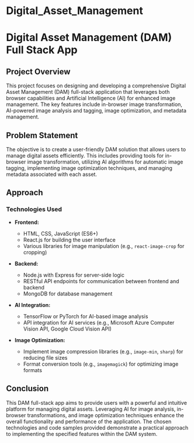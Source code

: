 # Digital_Asset_Management

# Digital Asset Management (DAM) Full Stack App

## Project Overview

This project focuses on designing and developing a comprehensive Digital Asset Management (DAM) full-stack application that leverages both browser capabilities and Artificial Intelligence (AI) for enhanced image management. The key features include in-browser image transformation, AI-powered image analysis and tagging, image optimization, and metadata management.

## Problem Statement

The objective is to create a user-friendly DAM solution that allows users to manage digital assets efficiently. This includes providing tools for in-browser image transformation, utilizing AI algorithms for automatic image tagging, implementing image optimization techniques, and managing metadata associated with each asset.

## Approach

### Technologies Used

- **Frontend:**
  - HTML, CSS, JavaScript (ES6+)
  - React.js for building the user interface
  - Various libraries for image manipulation (e.g., `react-image-crop` for cropping)

- **Backend:**
  - Node.js with Express for server-side logic
  - RESTful API endpoints for communication between frontend and backend
  - MongoDB for database management

- **AI Integration:**
  - TensorFlow or PyTorch for AI-based image analysis
  - API integration for AI services (e.g., Microsoft Azure Computer Vision API, Google Cloud Vision API)

- **Image Optimization:**
  - Implement image compression libraries (e.g., `image-min`, `sharp`) for reducing file sizes
  - Format conversion tools (e.g., `imagemagick`) for optimizing image formats


## Conclusion

This DAM full-stack app aims to provide users with a powerful and intuitive platform for managing digital assets. Leveraging AI for image analysis, in-browser transformations, and image optimization techniques enhance the overall functionality and performance of the application. The chosen technologies and code samples provided demonstrate a practical approach to implementing the specified features within the DAM system.
